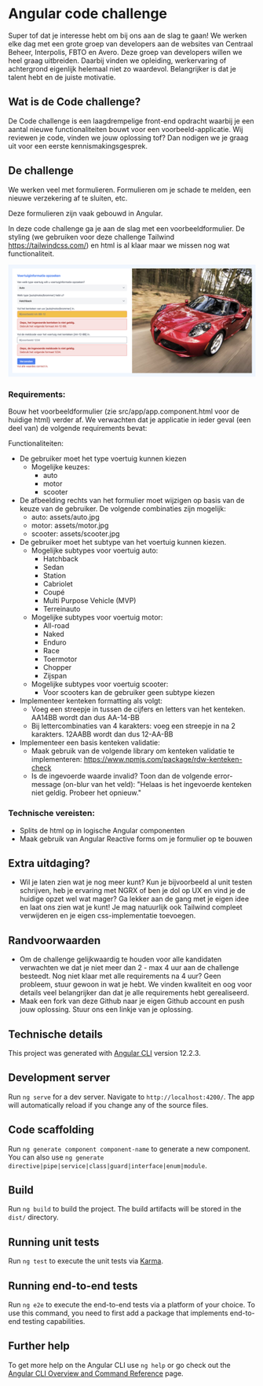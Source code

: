 # Angular code challenge

Super tof dat je interesse hebt om bij ons aan de slag te gaan! We werken elke dag met een grote groep van developers aan de websites van Centraal Beheer, Interpolis, FBTO en Avero. Deze groep van developers willen we heel graag uitbreiden. Daarbij vinden we opleiding, werkervaring of achtergrond eigenlijk helemaal niet zo waardevol. Belangrijker is dat je talent hebt en de juiste motivatie. 

## Wat is de Code challenge?
De Code challenge is een laagdrempelige front-end opdracht waarbij je een aantal nieuwe functionaliteiten bouwt voor een voorbeeld-applicatie. Wij reviewen je code, vinden we jouw oplossing tof? Dan nodigen we je graag uit voor een eerste kennismakingsgesprek.

## De challenge
We werken veel met formulieren. Formulieren om je schade te melden, een nieuwe verzekering af te sluiten, etc.

Deze formulieren zijn vaak gebouwd in Angular. 

In deze code challenge ga je aan de slag met een voorbeeldformulier. De styling (we gebruiken voor deze challenge Tailwind https://tailwindcss.com/) en html is al klaar maar we missen nog wat functionaliteit.

![Screenshot](screenshot.png)

### Requirements:
Bouw het voorbeeldformulier (zie src/app/app.component.html voor de huidige html) verder af. We verwachten dat je applicatie in ieder geval (een deel van) de volgende requirements bevat:

Functionaliteiten:
- De gebruiker moet het type voertuig kunnen kiezen
    - Mogelijke keuzes:
        - auto
        - motor
        - scooter
- De afbeelding rechts van het formulier moet wijzigen op basis van de keuze van de gebruiker. De volgende combinaties zijn mogelijk:
    - auto: assets/auto.jpg
    - motor: assets/motor.jpg
    - scooter: assets/scooter.jpg     
- De gebruiker moet het subtype van het voertuig kunnen kiezen.
    - Mogelijke subtypes voor voertuig auto:
        - Hatchback
        - Sedan
        - Station
        - Cabriolet
        - Coupé
        - Multi Purpose Vehicle (MVP)
        - Terreinauto
    - Mogelijke subtypes voor voertuig motor:
        - All-road
        - Naked
        - Enduro
        - Race
        - Toermotor
        - Chopper
        - Zijspan
    - Mogelijke subtypes voor voertuig scooter:
        - Voor scooters kan de gebruiker geen subtype kiezen
- Implementeer kenteken formatting als volgt:
    - Voeg een streepje in tussen de cijfers en letters van het kenteken. AA14BB wordt dan dus AA-14-BB
    - Bij lettercombinaties van 4 karakters: voeg een streepje in na 2 karakters. 12AABB wordt dan dus 12-AA-BB
- Implementeer een basis kenteken validatie:
    - Maak gebruik van de volgende library om kenteken validatie te implementeren: https://www.npmjs.com/package/rdw-kenteken-check
    - Is de ingevoerde waarde invalid? Toon dan de volgende error-message (on-blur van het veld): "Helaas is het ingevoerde kenteken niet geldig. Probeer het opnieuw." 

### Technische vereisten:
- Splits de html op in logische Angular componenten
- Maak gebruik van Angular Reactive forms om je formulier op te bouwen
    
## Extra uitdaging?
- Wil je laten zien wat je nog meer kunt? Kun je bijvoorbeeld al unit testen schrijven, heb je ervaring met NGRX of ben je dol op UX en vind je de huidige opzet wel wat mager? Ga lekker aan de gang met je eigen idee en laat ons zien wat je kunt! Je mag natuurlijk ook Tailwind compleet verwijderen en je eigen css-implementatie toevoegen.

## Randvoorwaarden
- Om de challenge gelijkwaardig te houden voor alle kandidaten verwachten we dat je niet meer dan 2 - max 4 uur aan de challenge besteedt. Nog niet klaar met alle requirements na 4 uur? Geen probleem, stuur gewoon in wat je hebt. We vinden kwaliteit en oog voor details veel belangrijker dan dat je alle requirements hebt gerealiseerd.
- Maak een fork van deze Github naar je eigen Github account en push jouw oplossing. Stuur ons een linkje van je oplossing.

## Technische details

This project was generated with [Angular CLI](https://github.com/angular/angular-cli) version 12.2.3.

## Development server

Run `ng serve` for a dev server. Navigate to `http://localhost:4200/`. The app will automatically reload if you change any of the source files.

## Code scaffolding

Run `ng generate component component-name` to generate a new component. You can also use `ng generate directive|pipe|service|class|guard|interface|enum|module`.

## Build

Run `ng build` to build the project. The build artifacts will be stored in the `dist/` directory.

## Running unit tests

Run `ng test` to execute the unit tests via [Karma](https://karma-runner.github.io).

## Running end-to-end tests

Run `ng e2e` to execute the end-to-end tests via a platform of your choice. To use this command, you need to first add a package that implements end-to-end testing capabilities.

## Further help

To get more help on the Angular CLI use `ng help` or go check out the [Angular CLI Overview and Command Reference](https://angular.io/cli) page.
